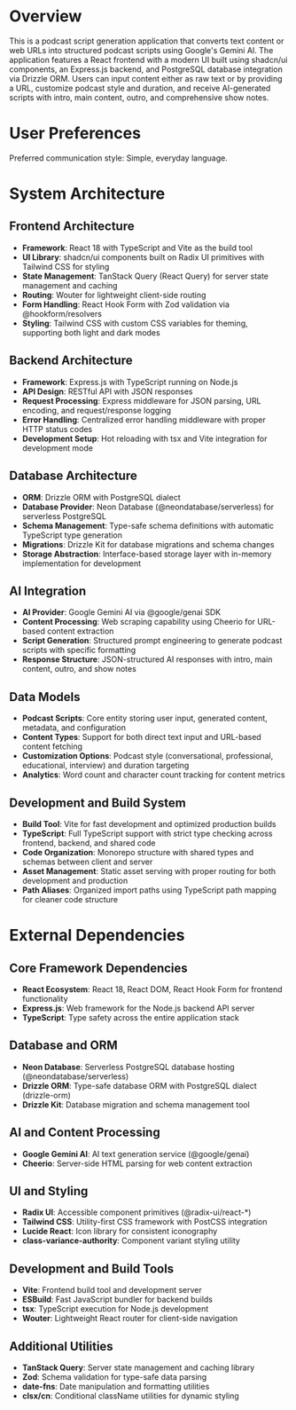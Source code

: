 # Overview

This is a podcast script generation application that converts text content or web URLs into structured podcast scripts using Google's Gemini AI. The application features a React frontend with a modern UI built using shadcn/ui components, an Express.js backend, and PostgreSQL database integration via Drizzle ORM. Users can input content either as raw text or by providing a URL, customize podcast style and duration, and receive AI-generated scripts with intro, main content, outro, and comprehensive show notes.

# User Preferences

Preferred communication style: Simple, everyday language.

# System Architecture

## Frontend Architecture
- **Framework**: React 18 with TypeScript and Vite as the build tool
- **UI Library**: shadcn/ui components built on Radix UI primitives with Tailwind CSS for styling
- **State Management**: TanStack Query (React Query) for server state management and caching
- **Routing**: Wouter for lightweight client-side routing
- **Form Handling**: React Hook Form with Zod validation via @hookform/resolvers
- **Styling**: Tailwind CSS with custom CSS variables for theming, supporting both light and dark modes

## Backend Architecture
- **Framework**: Express.js with TypeScript running on Node.js
- **API Design**: RESTful API with JSON responses
- **Request Processing**: Express middleware for JSON parsing, URL encoding, and request/response logging
- **Error Handling**: Centralized error handling middleware with proper HTTP status codes
- **Development Setup**: Hot reloading with tsx and Vite integration for development mode

## Database Architecture
- **ORM**: Drizzle ORM with PostgreSQL dialect
- **Database Provider**: Neon Database (@neondatabase/serverless) for serverless PostgreSQL
- **Schema Management**: Type-safe schema definitions with automatic TypeScript type generation
- **Migrations**: Drizzle Kit for database migrations and schema changes
- **Storage Abstraction**: Interface-based storage layer with in-memory implementation for development

## AI Integration
- **AI Provider**: Google Gemini AI via @google/genai SDK
- **Content Processing**: Web scraping capability using Cheerio for URL-based content extraction
- **Script Generation**: Structured prompt engineering to generate podcast scripts with specific formatting
- **Response Structure**: JSON-structured AI responses with intro, main content, outro, and show notes

## Data Models
- **Podcast Scripts**: Core entity storing user input, generated content, metadata, and configuration
- **Content Types**: Support for both direct text input and URL-based content fetching
- **Customization Options**: Podcast style (conversational, professional, educational, interview) and duration targeting
- **Analytics**: Word count and character count tracking for content metrics

## Development and Build System
- **Build Tool**: Vite for fast development and optimized production builds
- **TypeScript**: Full TypeScript support with strict type checking across frontend, backend, and shared code
- **Code Organization**: Monorepo structure with shared types and schemas between client and server
- **Asset Management**: Static asset serving with proper routing for both development and production
- **Path Aliases**: Organized import paths using TypeScript path mapping for cleaner code structure

# External Dependencies

## Core Framework Dependencies
- **React Ecosystem**: React 18, React DOM, React Hook Form for frontend functionality
- **Express.js**: Web framework for the Node.js backend API server
- **TypeScript**: Type safety across the entire application stack

## Database and ORM
- **Neon Database**: Serverless PostgreSQL database hosting (@neondatabase/serverless)
- **Drizzle ORM**: Type-safe database ORM with PostgreSQL dialect (drizzle-orm)
- **Drizzle Kit**: Database migration and schema management tool

## AI and Content Processing
- **Google Gemini AI**: AI text generation service (@google/genai)
- **Cheerio**: Server-side HTML parsing for web content extraction

## UI and Styling
- **Radix UI**: Accessible component primitives (@radix-ui/react-*)
- **Tailwind CSS**: Utility-first CSS framework with PostCSS integration
- **Lucide React**: Icon library for consistent iconography
- **class-variance-authority**: Component variant styling utility

## Development and Build Tools
- **Vite**: Frontend build tool and development server
- **ESBuild**: Fast JavaScript bundler for backend builds
- **tsx**: TypeScript execution for Node.js development
- **Wouter**: Lightweight React router for client-side navigation

## Additional Utilities
- **TanStack Query**: Server state management and caching library
- **Zod**: Schema validation for type-safe data parsing
- **date-fns**: Date manipulation and formatting utilities
- **clsx/cn**: Conditional className utilities for dynamic styling